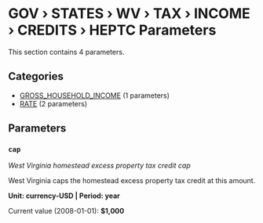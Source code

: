 # GOV › STATES › WV › TAX › INCOME › CREDITS › HEPTC Parameters

This section contains 4 parameters.

## Categories

- [GROSS_HOUSEHOLD_INCOME](gross_household_income/index.md) (1 parameters)
- [RATE](rate/index.md) (2 parameters)

## Parameters

### `cap`
*West Virginia homestead excess property tax credit cap*

West Virginia caps the homestead excess property tax credit at this amount.

**Unit: currency-USD | Period: year**

Current value (2008-01-01): **$1,000**

